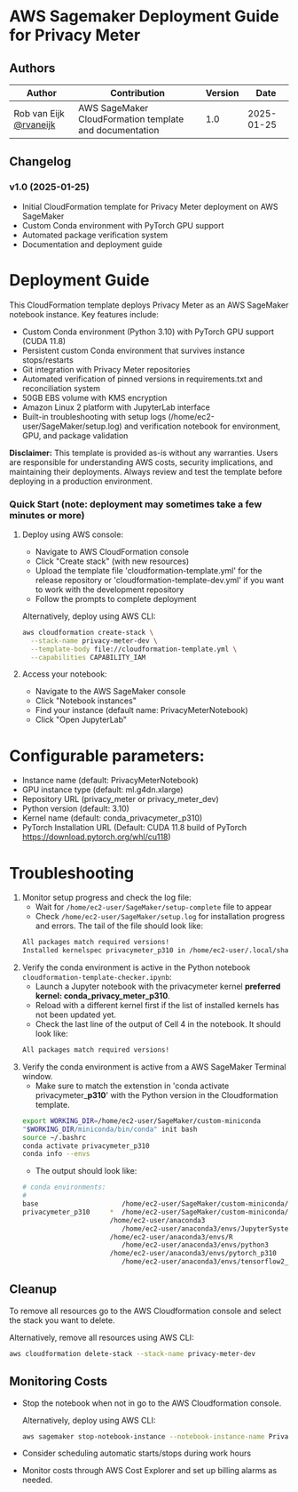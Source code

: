 # AWS Sagemaker Deployment Guide for Privacy Meter

## Authors
| Author | Contribution | Version | Date |
|--------|-------------|----------|------|
| Rob van Eijk [@rvaneijk](https://github.com/rvaneijk) | AWS SageMaker CloudFormation template and documentation | 1.0 | 2025-01-25 |

## Changelog
### v1.0 (2025-01-25)
- Initial CloudFormation template for Privacy Meter deployment on AWS SageMaker
- Custom Conda environment with PyTorch GPU support 
- Automated package verification system
- Documentation and deployment guide

# Deployment Guide

This CloudFormation template deploys Privacy Meter as an AWS SageMaker notebook instance. Key features include:

- Custom Conda environment (Python 3.10) with PyTorch GPU support (CUDA 11.8)
- Persistent custom Conda environment that survives instance stops/restarts
- Git integration with Privacy Meter repositories
- Automated verification of pinned versions in requirements.txt and reconciliation system
- 50GB EBS volume with KMS encryption
- Amazon Linux 2 platform with JupyterLab interface
- Built-in troubleshooting with setup logs (/home/ec2-user/SageMaker/setup.log) and verification notebook for environment, GPU, and package validation

**Disclaimer:** This template is provided as-is without any warranties. Users are responsible for understanding AWS costs, security implications, and maintaining their deployments. Always review and test the template before deploying in a production environment.

### Quick Start (note: deployment may sometimes take a few minutes or more)

1. Deploy using AWS console:
   - Navigate to AWS CloudFormation console
   - Click "Create stack" (with new resources)
   - Upload the template file 'cloudformation-template.yml' for the release repository or 'cloudformation-template-dev.yml' if you want to work with the development repository
   - Follow the prompts to complete deployment

   Alternatively, deploy using AWS CLI:
   ```bash
   aws cloudformation create-stack \
     --stack-name privacy-meter-dev \
     --template-body file://cloudformation-template.yml \
     --capabilities CAPABILITY_IAM
   ```
2. Access your notebook:
   - Navigate to the AWS SageMaker console
   - Click "Notebook instances"
   - Find your instance (default name: PrivacyMeterNotebook)
   - Click "Open JupyterLab"

# Configurable parameters:
   - Instance name (default: PrivacyMeterNotebook)
   - GPU instance type (default: ml.g4dn.xlarge)
   - Repository URL (privacy_meter or privacy_meter_dev)
   - Python version (default: 3.10)
   - Kernel name (default: conda_privacymeter_p310)
   - PyTorch Installation URL (Default: CUDA 11.8 build of PyTorch https://download.pytorch.org/whl/cu118)

# Troubleshooting

1. Monitor setup progress and check the log file:
   - Wait for `/home/ec2-user/SageMaker/setup-complete` file to appear
   - Check `/home/ec2-user/SageMaker/setup.log` for installation progress and errors. The tail of the file should look like:
   ```bash
   All packages match required versions!
   Installed kernelspec privacymeter_p310 in /home/ec2-user/.local/share/jupyter/kernels/privacymeter_p310
   ```
2. Verify the conda environment is active in the Python notebook `cloudformation-template-checker.ipynb`:
   - Launch a Jupyter notebook with the privacymeter kernel **preferred kernel: conda_privacy_meter_p310**. 
   - Reload with a different kernel first if the list of installed kernels has not been updated yet.
   - Check the last line of the output of Cell 4 in the notebook. It should look like:
   ```bash
   All packages match required versions!
   ```
3. Verify the conda environment is active from a AWS SageMaker Terminal window. 
   - Make sure to match the extenstion in 'conda activate privacymeter_**p310**' with the Python version in the Cloudformation template.
   ```bash
   export WORKING_DIR=/home/ec2-user/SageMaker/custom-miniconda
   "$WORKING_DIR/miniconda/bin/conda" init bash
   source ~/.bashrc
   conda activate privacymeter_p310
   conda info --envs
   ```
   - The output should look like:
   ```bash
   # conda environments:
   #
   base                     /home/ec2-user/SageMaker/custom-miniconda/miniconda
   privacymeter_p310     *  /home/ec2-user/SageMaker/custom-miniconda/miniconda/envs/privacymeter_p310
   						 /home/ec2-user/anaconda3
						    /home/ec2-user/anaconda3/envs/JupyterSystemEnv
   						 /home/ec2-user/anaconda3/envs/R
						    /home/ec2-user/anaconda3/envs/python3
   						 /home/ec2-user/anaconda3/envs/pytorch_p310
						    /home/ec2-user/anaconda3/envs/tensorflow2_p310
   ```

## Cleanup
To remove all resources go to the AWS Cloudformation console and select the stack you want to delete.
  
Alternatively, remove all resources  using AWS CLI:
```bash
aws cloudformation delete-stack --stack-name privacy-meter-dev
```

## Monitoring Costs
   - Stop the notebook when not in go to the AWS Cloudformation console.
  
     Alternatively, deploy using AWS CLI:
     ```bash
     aws sagemaker stop-notebook-instance --notebook-instance-name PrivacyMeterNotebook
     ```
   - Consider scheduling automatic starts/stops during work hours
   - Monitor costs through AWS Cost Explorer and set up billing alarms as needed.